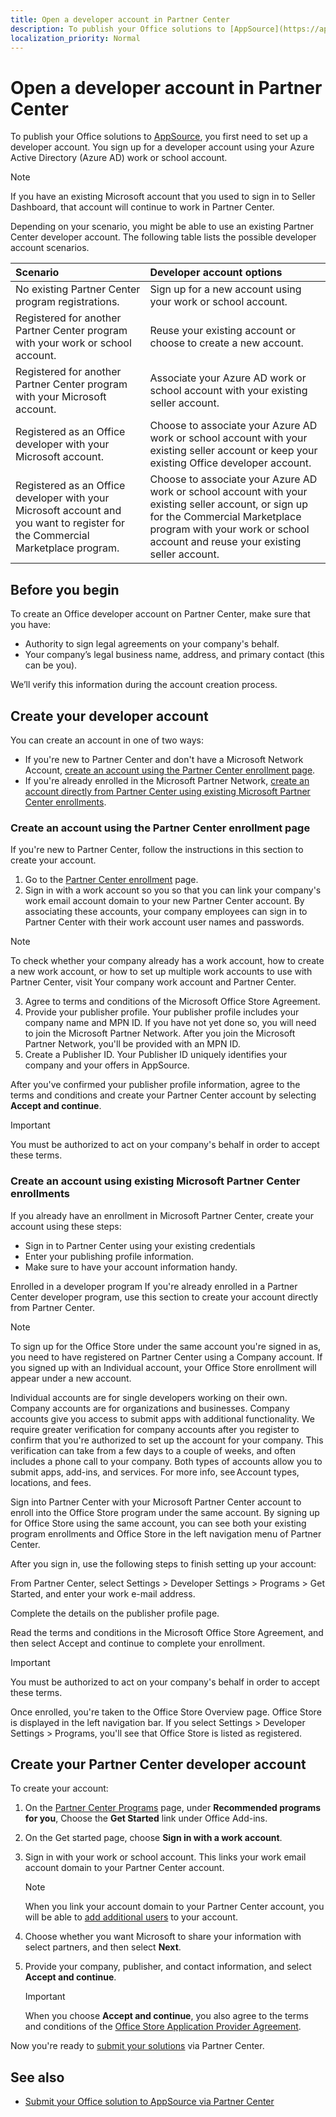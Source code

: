 ```yaml
---
title: Open a developer account in Partner Center
description: To publish your Office solutions to [AppSource](https://appsource.microsoft.com), you first need to set up a developer account.
localization_priority: Normal
---
```


# Open a developer account in Partner Center

To publish your Office solutions to [AppSource](https://appsource.microsoft.com), you first need to set up a developer account. You sign up for a developer account using your Azure Active Directory (Azure AD) work or school account.

> [!NOTE]
> If you have an existing Microsoft account that you used to sign in to Seller Dashboard, that account will continue to work in Partner Center.

Depending on your scenario, you might be able to use an existing Partner Center developer account. The following table lists the possible developer account scenarios.

|**Scenario**|**Developer account options**|
|:-----------|:-----------------|
|No existing Partner Center program registrations.|Sign up for a new account using your work or school account.|
|Registered for another Partner Center program with your work or school account.|Reuse your existing account or choose to create a new account.|
|Registered for another Partner Center program with your Microsoft account.|Associate your Azure AD work or school account with your existing seller account.|
|Registered as an Office developer with your Microsoft account.|Choose to associate your Azure AD work or school account with your existing seller account or keep your existing Office developer account.|
|Registered as an Office developer with your Microsoft account and you want to register for the Commercial Marketplace program.|Choose to associate your Azure AD work or school account with your existing seller account, or sign up for the Commercial Marketplace program with your work or school account and reuse your existing seller account.|

## Before you begin

To create an Office developer account on Partner Center, make sure that you have:

- Authority to sign legal agreements on your company's behalf.
- Your company’s legal business name, address, and primary contact (this can be you).

We’ll verify this information during the account creation process.

## Create your developer account
You can create an account in one of two ways:

- If you're new to Partner Center and don't have a Microsoft Network Account, [create an account using the Partner Center enrollment page](#create-an-account-using-the-partner-center-enrollment-page).
- If you're already enrolled in the Microsoft Partner Network, [create an account directly from Partner Center using existing Microsoft Partner Center enrollments]().

### Create an account using the Partner Center enrollment page
If you're new to Partner Center, follow the instructions in this section to create your account. 

1. Go to the [Partner Center enrollment](https://partner.microsoft.com/en-us/dashboard/account/v3/enrollment/introduction/office) page.
2. Sign in with a work account so you so that you can link your company's work email account domain to your new Partner Center account. By associating these accounts, your company employees can sign in to Partner Center with their work account user names and passwords.

  > [!NOTE]
  > To check whether your company already has a work account, how to create a new work account, or how to set up multiple work accounts to use with Partner Center, visit Your company work account and Partner Center.

3. Agree to terms and conditions of the Microsoft Office Store Agreement.
4. Provide your publisher profile. Your publisher profile includes your company name and MPN ID. If you have not yet done so, you will need to join the Microsoft Partner Network. After you join the Microsoft Partner Network, you'll be provided with an MPN ID.
5. Create a Publisher ID. Your Publisher ID uniquely identifies your company and your offers in AppSource.

After you've confirmed your publisher profile information, agree to the terms and conditions and create your Partner Center account by selecting **Accept and continue**.

> [!IMPORTANT]
> You must be authorized to act on your company's behalf in order to accept these terms.

### Create an account using existing Microsoft Partner Center enrollments
If you already have an enrollment in Microsoft Partner Center, create your account using these steps:

- Sign in to Partner Center using your existing credentials
- Enter your publishing profile information.
- Make sure to have your account information handy.

Enrolled in a developer program
If you're already enrolled in a Partner Center developer program, use this section to create your account directly from Partner Center.

 Note

To sign up for the Office Store under the same account you're signed in as, you need to have registered on Partner Center using a Company account. If you signed up with an Individual account, your Office Store enrollment will appear under a new account.

Individual accounts are for single developers working on their own. Company accounts are for organizations and businesses. Company accounts give you access to submit apps with additional functionality. We require greater verification for company accounts after you register to confirm that you're authorized to set up the account for your company. This verification can take from a few days to a couple of weeks, and often includes a phone call to your company. Both types of accounts allow you to submit apps, add-ins, and services. For more info, see Account types, locations, and fees.

Sign into Partner Center with your Microsoft Partner Center account to enroll into the Office Store program under the same account. By signing up for Office Store using the same account, you can see both your existing program enrollments and Office Store in the left navigation menu of Partner Center.

After you sign in, use the following steps to finish setting up your account:

From Partner Center, select Settings > Developer Settings > Programs > Get Started, and enter your work e-mail address.

Complete the details on the publisher profile page.

Read the terms and conditions in the Microsoft Office Store Agreement, and then select Accept and continue to complete your enrollment.

 Important

You must be authorized to act on your company's behalf in order to accept these terms.

Once enrolled, you're taken to the Office Store Overview page. Office Store is displayed in the left navigation bar. If you select Settings > Developer Settings > Programs, you'll see that Office Store is listed as registered.

## Create your Partner Center developer account

To create your account:

1. On the [Partner Center Programs](https://partner.microsoft.com/dashboard/account/programs) page, under **Recommended programs for you**, Choose the **Get Started** link under Office Add-ins.
2. On the Get started page, choose **Sign in with a work account**.
3. Sign in with your work or school account. This links your work email account domain to your Partner Center account. 

    > [!NOTE]
    > When you link your account domain to your Partner Center account, you will be able to [add additional users](manage-account-users.md) to your account.

4. Choose whether you want Microsoft to share your information with select partners, and then select **Next**.
4. Provide your company, publisher, and contact information, and select **Accept and continue**.
    > [!Important]
    > When you choose **Accept and continue**, you also agree to the terms and conditions of the [Office Store Application Provider Agreement]().

Now you're ready to [submit your solutions](use-partner-center-to-submit-to-appsource) via Partner Center.

## See also

- [Submit your Office solution to AppSource via Partner Center](use-partner-center-to-submit-to-appsource.md)

<!--
Source content: [Opening a developer account](https://docs.microsoft.com/en-us/windows/uwp/publish/opening-a-developer-account)

1.	Account signup process
2.	Additional guidelines for company accounts
3.	MSFT account security
4.	Closing your accounts

-->

